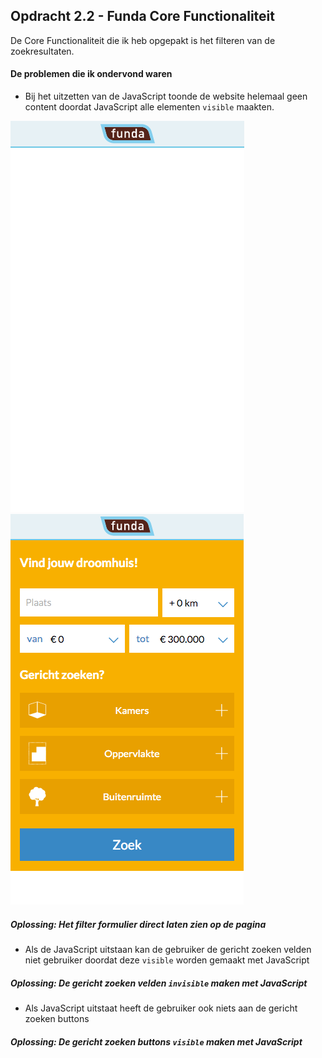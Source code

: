 ## Opdracht 2.2 - Funda Core Functionaliteit

De Core Functionaliteit die ik heb opgepakt is het filteren van de zoekresultaten.

#### De problemen die ik ondervond waren
* Bij het uitzetten van de JavaScript toonde de website helemaal geen content doordat JavaScript alle elementen ```visible``` maakten.

![zonder JavaScript](readMeImg/noJs.png) ![zonder JavaScript](readMeImg/noJsFix.png)

##### Oplossing: Het filter formulier direct laten zien op de pagina

* Als de JavaScript uitstaan kan de gebruiker de gericht zoeken velden niet gebruiker doordat deze ```visible``` worden gemaakt met JavaScript

##### Oplossing: De gericht zoeken velden ```invisible``` maken met JavaScript

* Als JavaScript uitstaat heeft de gebruiker ook niets aan de gericht zoeken buttons

##### Oplossing: De gericht zoeken buttons ```visible``` maken met JavaScript
 